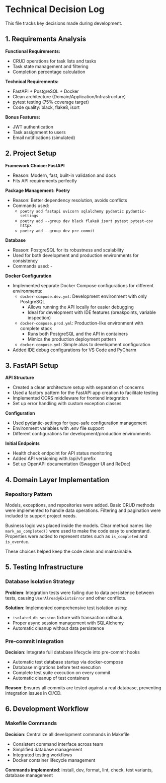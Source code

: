 # Technical Decision Log

This file tracks key decisions made during development.

## 1. Requirements Analysis

**Functional Requirements:**
- CRUD operations for task lists and tasks
- Task state management and filtering
- Completion percentage calculation

**Technical Requirements:**
- FastAPI + PostgreSQL + Docker
- Clean architecture (Domain/Application/Infrastructure)
- pytest testing (75% coverage target)
- Code quality: black, flake8, isort

**Bonus Features:**
- JWT authentication
- Task assignment to users
- Email notifications (simulated)

## 2. Project Setup

**Framework Choice: FastAPI**
- Reason: Modern, fast, built-in validation and docs
- Fits API requirements perfectly

**Package Management: Poetry**
- Reason: Better dependency resolution, avoids conflicts
- Commands used:
  - `poetry add fastapi uvicorn sqlalchemy pydantic pydantic-settings`
  - `poetry add --group dev black flake8 isort pytest pytest-cov httpx`
  - `poetry add --group dev pre-commit`

**Database**
- Reason: PostgreSQL for its robustness and scalability
- Used for both development and production environments for consistency
- Commands used: -

**Docker Configuration**
- Implemented separate Docker Compose configurations for different environments:
  - `docker-compose.dev.yml`: Development environment with only PostgreSQL
    - Allows running the API locally for easier debugging
    - Ideal for development with IDE features (breakpoints, variable inspection)
  - `docker-compose.prod.yml`: Production-like environment with complete stack
    - Runs both PostgreSQL and the API in containers
    - Mimics the production deployment pattern
  - `docker-compose.yml`: Simple alias to development configuration
- Added IDE debug configurations for VS Code and PyCharm

## 3. FastAPI Setup

**API Structure**
- Created a clean architecture setup with separation of concerns
- Used a factory pattern for the FastAPI app creation to facilitate testing
- Implemented CORS middleware for frontend integration
- Set up error handling with custom exception classes

**Configuration**
- Used pydantic-settings for type-safe configuration management
- Environment variables with .env file support
- Different configurations for development/production environments

**Initial Endpoints**
- Health check endpoint for API status monitoring
- Added API versioning with /api/v1 prefix
- Set up OpenAPI documentation (Swagger UI and ReDoc)

## 4. Domain Layer Implementation

### Repository Pattern

Models, exceptions, and repositories were added. Basic CRUD methods were implemented to handle data operations. Filtering and pagination were included to support project needs.

Business logic was placed inside the models. Clear method names like `mark_as_completed()` were used to make the code easy to understand. Properties were added to represent states such as `is_completed` and `is_overdue`.

These choices helped keep the code clean and maintainable.

## 5. Testing Infrastructure

### Database Isolation Strategy

**Problem**: Integration tests were failing due to data persistence between tests, causing `UserAlreadyExistsError` and other conflicts.

**Solution**: Implemented comprehensive test isolation using:
- `isolated_db_session` fixture with transaction rollback
- Proper async session management with SQLAlchemy
- Automatic cleanup without data persistence

### Pre-commit Integration

**Decision**: Integrate full database lifecycle into pre-commit hooks
- Automatic test database startup via docker-compose
- Database migrations before test execution
- Complete test suite execution on every commit
- Automatic cleanup of test containers

**Reason**: Ensures all commits are tested against a real database, preventing integration issues in CI/CD.

## 6. Development Workflow

### Makefile Commands

**Decision**: Centralize all development commands in Makefile
- Consistent command interface across team
- Simplified database management
- Integrated testing workflows
- Docker container lifecycle management

**Commands implemented**: install, dev, format, lint, check, test variants, database management
